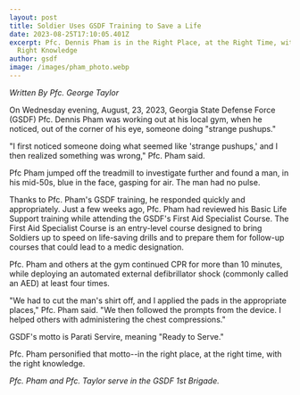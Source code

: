 ```yaml
---
layout: post
title: Soldier Uses GSDF Training to Save a Life
date: 2023-08-25T17:10:05.401Z
excerpt: Pfc. Dennis Pham is in the Right Place, at the Right Time, with the
  Right Knowledge
author: gsdf
image: /images/pham_photo.webp
---
```

*Written By Pfc. George Taylor*

On Wednesday evening, August, 23, 2023, Georgia State Defense Force (GSDF) Pfc. Dennis Pham was working out at his local gym, when he noticed, out of the corner of his eye, someone doing "strange pushups." 

"I first noticed someone doing what seemed like 'strange pushups,' and I then realized something was wrong," Pfc. Pham said. 

Pfc Pham jumped off the treadmill to investigate further and found a man, in his mid-50s, blue in the face, gasping for air. The man had no pulse.  

Thanks to Pfc. Pham's GSDF training, he responded quickly and appropriately. Just a few weeks ago, Pfc. Pham had reviewed his Basic Life Support training while attending the GSDF's First Aid Specialist Course. The First Aid Specialist Course is an entry-level course designed to bring Soldiers up to speed on life-saving drills and to prepare them for follow-up courses that could lead to a medic designation.

Pfc. Pham and others at the gym continued CPR for more than 10 minutes, while deploying an automated external defibrillator shock (commonly called an AED) at least four times. 

 "We had to cut the man's shirt off, and I applied the pads in the appropriate places," Pfc. Pham said. "We then followed the prompts from the device. I helped others with administering the chest compressions."

GSDF's motto is Parati Servire, meaning "Ready to Serve."

Pfc. Pham personified that motto--in the right place, at the right time, with the right knowledge.

*Pfc. Pham and Pfc. Taylor serve in the GSDF 1st Brigade.*